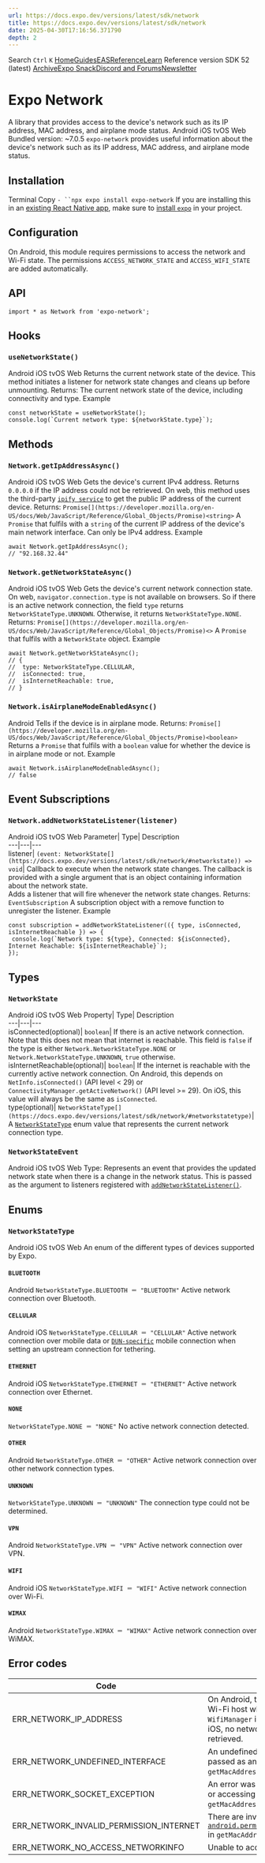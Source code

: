 ```yaml
---
url: https://docs.expo.dev/versions/latest/sdk/network
title: https://docs.expo.dev/versions/latest/sdk/network
date: 2025-04-30T17:16:56.371790
depth: 2
---
```


Search
`Ctrl` `K`
[Home](https://docs.expo.dev/)[Guides](https://docs.expo.dev/guides/overview)[EAS](https://docs.expo.dev/eas)[Reference](https://docs.expo.dev/versions/latest)[Learn](https://docs.expo.dev/tutorial/overview)
Reference version
SDK 52 (latest)
[Archive](https://docs.expo.dev/archive)[Expo Snack](https://snack.expo.dev)[Discord and Forums](https://chat.expo.dev)[Newsletter](https://expo.dev/mailing-list/signup)
# Expo Network
A library that provides access to the device's network such as its IP address, MAC address, and airplane mode status.
Android
iOS
tvOS
Web
Bundled version:
~7.0.5
`expo-network` provides useful information about the device's network such as its IP address, MAC address, and airplane mode status.
## Installation
Terminal
Copy
`- ``npx expo install expo-network`
If you are installing this in an [existing React Native app](https://docs.expo.dev/bare/overview), make sure to [install `expo`](https://docs.expo.dev/bare/installing-expo-modules) in your project.
## Configuration
On Android, this module requires permissions to access the network and Wi-Fi state. The permissions `ACCESS_NETWORK_STATE` and `ACCESS_WIFI_STATE` are added automatically.
## API
```
import * as Network from 'expo-network';

```

## Hooks
### `useNetworkState()`
Android
iOS
tvOS
Web
Returns the current network state of the device. This method initiates a listener for network state changes and cleans up before unmounting.
Returns:
The current network state of the device, including connectivity and type.
Example
```
const networkState = useNetworkState();
console.log(`Current network type: ${networkState.type}`);

```

## Methods
### `Network.getIpAddressAsync()`
Android
iOS
tvOS
Web
Gets the device's current IPv4 address. Returns `0.0.0.0` if the IP address could not be retrieved.
On web, this method uses the third-party [`ipify service`](https://www.ipify.org/) to get the public IP address of the current device.
Returns:
`Promise[](https://developer.mozilla.org/en-US/docs/Web/JavaScript/Reference/Global_Objects/Promise)<string>`
A `Promise` that fulfils with a `string` of the current IP address of the device's main network interface. Can only be IPv4 address.
Example
```
await Network.getIpAddressAsync();
// "92.168.32.44"

```

### `Network.getNetworkStateAsync()`
Android
iOS
tvOS
Web
Gets the device's current network connection state.
On web, `navigator.connection.type` is not available on browsers. So if there is an active network connection, the field `type` returns `NetworkStateType.UNKNOWN`. Otherwise, it returns `NetworkStateType.NONE`.
Returns:
`Promise[](https://developer.mozilla.org/en-US/docs/Web/JavaScript/Reference/Global_Objects/Promise)<>`
A `Promise` that fulfils with a `NetworkState` object.
Example
```
await Network.getNetworkStateAsync();
// {
//  type: NetworkStateType.CELLULAR,
//  isConnected: true,
//  isInternetReachable: true,
// }

```

### `Network.isAirplaneModeEnabledAsync()`
Android
Tells if the device is in airplane mode.
Returns:
`Promise[](https://developer.mozilla.org/en-US/docs/Web/JavaScript/Reference/Global_Objects/Promise)<boolean>`
Returns a `Promise` that fulfils with a `boolean` value for whether the device is in airplane mode or not.
Example
```
await Network.isAirplaneModeEnabledAsync();
// false

```

## Event Subscriptions
### `Network.addNetworkStateListener(listener)`
Android
iOS
tvOS
Web
Parameter| Type| Description  
---|---|---  
listener| `(event: NetworkState[](https://docs.expo.dev/versions/latest/sdk/network/#networkstate)) => void`| Callback to execute when the network state changes. The callback is provided with a single argument that is an object containing information about the network state.  
Adds a listener that will fire whenever the network state changes.
Returns:
`EventSubscription`
A subscription object with a remove function to unregister the listener.
Example
```
const subscription = addNetworkStateListener(({ type, isConnected, isInternetReachable }) => {
 console.log(`Network type: ${type}, Connected: ${isConnected}, Internet Reachable: ${isInternetReachable}`);
});

```

## Types
### `NetworkState`
Android
iOS
tvOS
Web
Property| Type| Description  
---|---|---  
isConnected(optional)| `boolean`| If there is an active network connection. Note that this does not mean that internet is reachable. This field is `false` if the type is either `Network.NetworkStateType.NONE` or `Network.NetworkStateType.UNKNOWN`, `true` otherwise.  
isInternetReachable(optional)| `boolean`| If the internet is reachable with the currently active network connection. On Android, this depends on `NetInfo.isConnected()` (API level < 29) or `ConnectivityManager.getActiveNetwork()` (API level >= 29). On iOS, this value will always be the same as `isConnected`.  
type(optional)| `NetworkStateType[](https://docs.expo.dev/versions/latest/sdk/network/#networkstatetype)`| A [`NetworkStateType`](https://docs.expo.dev/versions/latest/sdk/network/#networkstatetype) enum value that represents the current network connection type.  
### `NetworkStateEvent`
Android
iOS
tvOS
Web
Type: 
Represents an event that provides the updated network state when there is a change in the network status. This is passed as the argument to listeners registered with [`addNetworkStateListener()`](https://docs.expo.dev/versions/latest/sdk/network/#networkaddnetworkstatelistenerlistener).
## Enums
### `NetworkStateType`
Android
iOS
tvOS
Web
An enum of the different types of devices supported by Expo.
#### `BLUETOOTH`
Android
`NetworkStateType.BLUETOOTH ＝ "BLUETOOTH"`
Active network connection over Bluetooth.
#### `CELLULAR`
Android
iOS
`NetworkStateType.CELLULAR ＝ "CELLULAR"`
Active network connection over mobile data or [`DUN-specific`](https://developer.android.com/reference/android/net/ConnectivityManager#TYPE_MOBILE_DUN) mobile connection when setting an upstream connection for tethering.
#### `ETHERNET`
Android
iOS
`NetworkStateType.ETHERNET ＝ "ETHERNET"`
Active network connection over Ethernet.
#### `NONE`
`NetworkStateType.NONE ＝ "NONE"`
No active network connection detected.
#### `OTHER`
Android
`NetworkStateType.OTHER ＝ "OTHER"`
Active network connection over other network connection types.
#### `UNKNOWN`
`NetworkStateType.UNKNOWN ＝ "UNKNOWN"`
The connection type could not be determined.
#### `VPN`
Android
`NetworkStateType.VPN ＝ "VPN"`
Active network connection over VPN.
#### `WIFI`
Android
iOS
`NetworkStateType.WIFI ＝ "WIFI"`
Active network connection over Wi-Fi.
#### `WIMAX`
Android
`NetworkStateType.WIMAX ＝ "WIMAX"`
Active network connection over WiMAX.
## Error codes
Code| Description  
---|---  
ERR_NETWORK_IP_ADDRESS| On Android, there may be an unknown Wi-Fi host when trying to access `WifiManager` in `getIpAddressAsync`. On iOS, no network interfaces could be retrieved.  
ERR_NETWORK_UNDEFINED_INTERFACE| An undefined `interfaceName` was passed as an argument in `getMacAddressAsync`.  
ERR_NETWORK_SOCKET_EXCEPTION| An error was encountered in creating or accessing the socket in `getMacAddressAsync`.  
ERR_NETWORK_INVALID_PERMISSION_INTERNET| There are invalid permissions for [`android.permission.ACCESS_WIFI_STATE`](https://developer.android.com/reference/android/Manifest.permission#ACCESS_WIFI_STATE) in `getMacAddressAsync`.  
ERR_NETWORK_NO_ACCESS_NETWORKINFO| Unable to access network information

